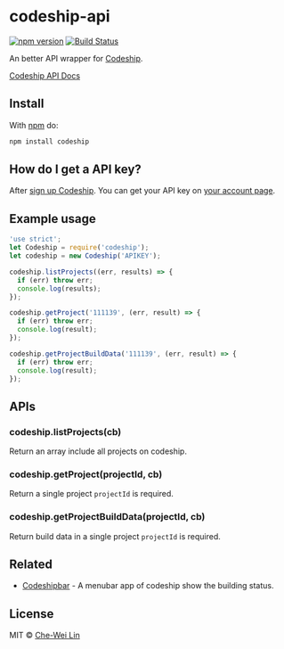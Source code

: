 # codeship-api
[![npm version](https://badge.fury.io/js/codeship.svg)](https://badge.fury.io/js/codeship)
[![Build Status](https://travis-ci.org/John-Lin/codeship-api.svg?branch=master)](https://travis-ci.org/John-Lin/codeship-api)

An better API wrapper for [Codeship](https://codeship.com/).

[Codeship API Docs](https://codeship.com/documentation/integrations/api/)

## Install

With [npm](https://www.npmjs.com/) do:

```sh
npm install codeship
```

## How do I get a API key?
After [sign up Codeship](https://codeship.com/registrations/new). You can get your API key on [your account page](https://codeship.com/user/edit).

## Example usage

```javascript
'use strict';
let Codeship = require('codeship');
let codeship = new Codeship('APIKEY');

codeship.listProjects((err, results) => {
  if (err) throw err;
  console.log(results);
});

codeship.getProject('111139', (err, result) => {
  if (err) throw err;
  console.log(result);
});

codeship.getProjectBuildData('111139', (err, result) => {
  if (err) throw err;
  console.log(result);
});

```

## APIs

### codeship.listProjects(cb)
Return an array include all projects on codeship.

### codeship.getProject(projectId, cb)
Return a single project `projectId` is required.

### codeship.getProjectBuildData(projectId, cb)
Return build data in a single project `projectId` is required.

## Related

- [Codeshipbar](https://github.com/John-Lin/codeshipbar) - A menubar app of codeship show the building status.

## License
MIT © [Che-Wei Lin](https://github.com/John-Lin)
